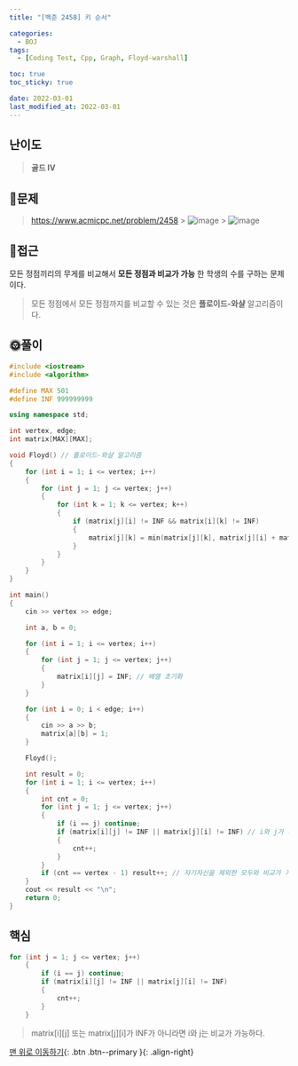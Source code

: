 ```yaml
---
title: "[백준 2458] 키 순서"

categories:
  - BOJ
tags:
  - [Coding Test, Cpp, Graph, Floyd-warshall]

toc: true
toc_sticky: true

date: 2022-03-01
last_modified_at: 2022-03-01
---
```


## 난이도

> **골드 IV**

## 📜문제

> <https://www.acmicpc.net/problem/2458> > ![image](https://user-images.githubusercontent.com/81313733/156123216-4b9c97a9-8faf-4dab-a6de-028e95d9ffea.png) > ![image](https://user-images.githubusercontent.com/81313733/156123319-f9376c70-7f4a-4605-9355-167fc2c1cb72.png)

## 🔎접근

모든 정점끼리의 무게를 비교해서 **모든 정점과 비교가 가능** 한 학생의 수를 구하는 문제이다.

> 모든 정점에서 모든 정점까지를 비교할 수 있는 것은 **플로이드-와샬** 알고리즘이다.

## 🌞풀이

```c++
#include <iostream>
#include <algorithm>

#define MAX 501
#define INF 999999999

using namespace std;

int vertex, edge;
int matrix[MAX][MAX];

void Floyd() // 플로이드-와샬 알고리즘
{
	for (int i = 1; i <= vertex; i++)
	{
		for (int j = 1; j <= vertex; j++)
		{
			for (int k = 1; k <= vertex; k++)
			{
				if (matrix[j][i] != INF && matrix[i][k] != INF)
				{
					matrix[j][k] = min(matrix[j][k], matrix[j][i] + matrix[i][k]);
				}
			}
		}
	}
}

int main()
{
	cin >> vertex >> edge;

	int a, b = 0;

	for (int i = 1; i <= vertex; i++)
	{
		for (int j = 1; j <= vertex; j++)
		{
			matrix[i][j] = INF; // 배열 초기화
		}
	}

	for (int i = 0; i < edge; i++)
	{
		cin >> a >> b;
		matrix[a][b] = 1;
	}

	Floyd();

	int result = 0;
	for (int i = 1; i <= vertex; i++)
	{
		int cnt = 0;
		for (int j = 1; j <= vertex; j++)
		{
			if (i == j) continue;
			if (matrix[i][j] != INF || matrix[j][i] != INF) // i와 j가 비교가 가능하면
			{
				cnt++;
			}
		}
		if (cnt == vertex - 1) result++; // 자기자신을 제외한 모두와 비교가 가능하면
	}
	cout << result << "\n";
	return 0;
}
```

## 핵심

```c++
for (int j = 1; j <= vertex; j++)
	{
		if (i == j) continue;
		if (matrix[i][j] != INF || matrix[j][i] != INF)
		{
			cnt++;
		}
	}
```

> matrix[i][j] 또는 matrix[j][i]가 INF가 아니라면 i와 j는 비교가 가능하다.

[맨 위로 이동하기](#){: .btn .btn--primary }{: .align-right}
